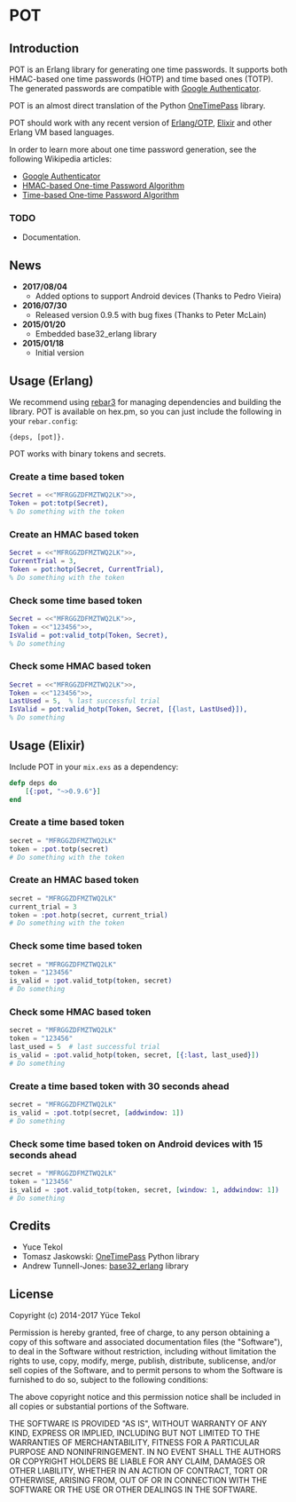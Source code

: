 # POT

## Introduction

POT is an Erlang library for generating one time passwords. It supports both HMAC-based one time passwords (HOTP) and time based ones (TOTP). The generated passwords are compatible with [Google Authenticator](http://en.wikipedia.org/wiki/Google_Authenticator).

POT is an almost direct translation of the Python [OneTimePass](https://github.com/tadeck/onetimepass) library.

POT should work with any recent version of [Erlang/OTP](http://www.erlang.org/), [Elixir](http://elixir-lang.org/) and other Erlang VM based languages.

In order to learn more about one time password generation, see the following Wikipedia articles:

- [Google Authenticator](http://en.wikipedia.org/wiki/Google_Authenticator)
- [HMAC-based One-time Password Algorithm](http://en.wikipedia.org/wiki/HMAC-based_One-time_Password_Algorithm)
- [Time-based One-time Password Algorithm](http://en.wikipedia.org/wiki/Time-based_One-time_Password_Algorithm)

### TODO

- Documentation.

## News

- **2017/08/04**
  - Added options to support Android devices (Thanks to Pedro Vieira)
- **2016/07/30**
  - Released version 0.9.5 with bug fixes (Thanks to Peter McLain)
- **2015/01/20**
  - Embedded base32_erlang library
- **2015/01/18**
  - Initial version


## Usage (Erlang)

We recommend using [rebar3](https://github.com/erlang/rebar3) for managing dependencies and building the library. POT is available on hex.pm, so you can just include the following in your `rebar.config`:

```
{deps, [pot]}.
```

POT works with binary tokens and secrets.

### Create a time based token

```erlang
Secret = <<"MFRGGZDFMZTWQ2LK">>,
Token = pot:totp(Secret),
% Do something with the token
```

### Create an HMAC based token

```erlang
Secret = <<"MFRGGZDFMZTWQ2LK">>,
CurrentTrial = 3,
Token = pot:hotp(Secret, CurrentTrial),
% Do something with the token
```

### Check some time based token

```erlang
Secret = <<"MFRGGZDFMZTWQ2LK">>,
Token = <<"123456">>,
IsValid = pot:valid_totp(Token, Secret),
% Do something
```

### Check some HMAC based token

```erlang
Secret = <<"MFRGGZDFMZTWQ2LK">>,
Token = <<"123456">>,
LastUsed = 5,  % last successful trial
IsValid = pot:valid_hotp(Token, Secret, [{last, LastUsed}]),
% Do something
```

## Usage (Elixir)

Include POT in your `mix.exs` as a dependency:

```elixir
defp deps do
    [{:pot, "~>0.9.6"}]
end
```

### Create a time based token

```elixir
secret = "MFRGGZDFMZTWQ2LK"
token = :pot.totp(secret)
# Do something with the token
```

### Create an HMAC based token

```elixir
secret = "MFRGGZDFMZTWQ2LK"
current_trial = 3
token = :pot.hotp(secret, current_trial)
# Do something with the token
```

### Check some time based token

```elixir
secret = "MFRGGZDFMZTWQ2LK"
token = "123456"
is_valid = :pot.valid_totp(token, secret)
# Do something
```

### Check some HMAC based token

```elixir
secret = "MFRGGZDFMZTWQ2LK"
token = "123456"
last_used = 5  # last successful trial
is_valid = :pot.valid_hotp(token, secret, [{:last, last_used}])
# Do something
```

### Create a time based token with 30 seconds ahead

```elixir
secret = "MFRGGZDFMZTWQ2LK"
is_valid = :pot.totp(secret, [addwindow: 1])
# Do something
```

### Check some time based token on Android devices with 15 seconds ahead

```elixir
secret = "MFRGGZDFMZTWQ2LK"
token = "123456"
is_valid = :pot.valid_totp(token, secret, [window: 1, addwindow: 1])
# Do something
```

## Credits

- Yuce Tekol
- Tomasz Jaskowski: [OneTimePass](https://github.com/tadeck/onetimepass) Python library
- Andrew Tunnell-Jones: [base32_erlang](https://github.com/aetrion/base32_erlang) library


## License

Copyright (c) 2014-2017 Yüce Tekol

Permission is hereby granted, free of charge, to any person obtaining a copy of this software
and associated documentation files (the "Software"), to deal in the Software without
restriction, including without limitation the rights to use, copy, modify, merge, publish,
distribute, sublicense, and/or sell copies of the Software, and to permit persons to whom the
Software is furnished to do so, subject to the following conditions:

The above copyright notice and this permission notice shall be included in all copies or
substantial portions of the Software.

THE SOFTWARE IS PROVIDED "AS IS", WITHOUT WARRANTY OF ANY KIND, EXPRESS OR IMPLIED, INCLUDING
BUT NOT LIMITED TO THE WARRANTIES OF MERCHANTABILITY, FITNESS FOR A PARTICULAR PURPOSE AND
NONINFRINGEMENT. IN NO EVENT SHALL THE AUTHORS OR COPYRIGHT HOLDERS BE LIABLE FOR ANY CLAIM,
DAMAGES OR OTHER LIABILITY, WHETHER IN AN ACTION OF CONTRACT, TORT OR OTHERWISE, ARISING FROM,
OUT OF OR IN CONNECTION WITH THE SOFTWARE OR THE USE OR OTHER DEALINGS IN THE SOFTWARE.
